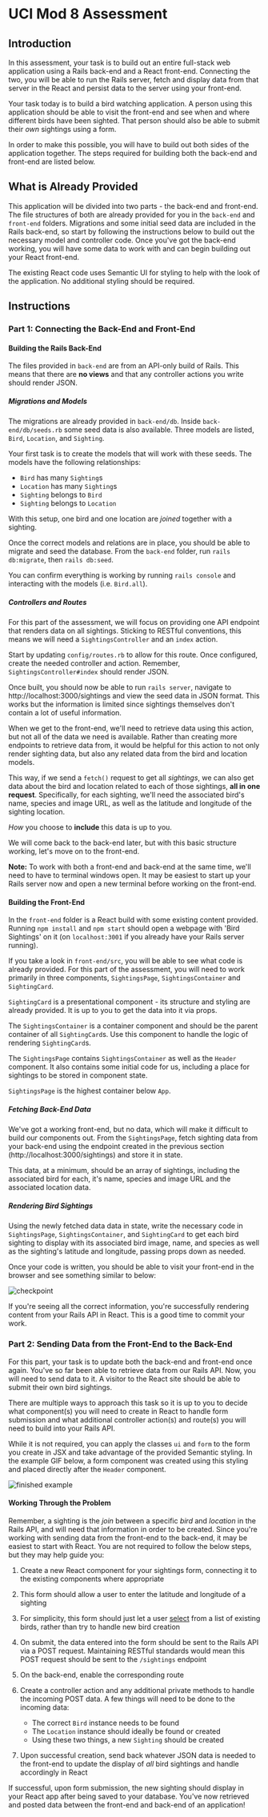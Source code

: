 # UCI Mod 8 Assessment

## Introduction

In this assessment, your task is to build out an entire full-stack web
application using a Rails back-end and a React front-end. Connecting the two, you
will be able to run the Rails server, fetch and display data from that server in
the React and persist data to the server using your front-end.

Your task today is to build a bird watching application. A person using this
application should be able to visit the front-end and see when and where
different birds have been sighted. That person should also be able to submit
their _own_ sightings using a form.

In order to make this possible, you will have to build out both sides of the
application together. The steps required for building both the back-end and
front-end are listed below.

## What is Already Provided

This application will be divided into two parts - the back-end and front-end.
The file structures of both are already provided for you in the `back-end` and
`front-end` folders. Migrations and some initial seed data are included in the
Rails back-end, so start by following the instructions below to build out the
necessary model and controller code. Once you've got the back-end working, you
will have some data to work with and can begin building out your React
front-end.

The existing React code uses Semantic UI for styling to help with the look of
the application. No additional styling should be required.

## Instructions

### Part 1: Connecting the Back-End and Front-End

#### Building the Rails Back-End

The files provided in `back-end` are from an API-only build of Rails. This means
that there are **no views** and that any controller actions you write should
render JSON.

##### Migrations and Models

The migrations are already provided in `back-end/db`. Inside
`back-end/db/seeds.rb` some seed data is also available. Three models are
listed, `Bird`, `Location`, and `Sighting`.

Your first task is to create the models that will work with these seeds. The
models have the following relationships:

* `Bird` has many `Sighting`s
* `Location` has many `Sighting`s
* `Sighting` belongs to `Bird`
* `Sighting` belongs to `Location`

With this setup, one bird and one location are _joined_ together with a
sighting.

Once the correct models and relations are in place, you should be able to
migrate and seed the database. From the `back-end` folder, run
`rails db:migrate`, then `rails db:seed`.

You can confirm everything is working by running `rails console` and interacting
with the models (i.e. `Bird.all`).

##### Controllers and Routes

For this part of the assessment, we will focus on providing one API endpoint
that renders data on all sightings. Sticking to RESTful conventions, this means
we will need a `SightingsController` and an `index` action.

Start by updating `config/routes.rb` to allow for this route. Once configured,
create the needed controller and action. Remember, `SightingsController#index`
should render JSON.

Once built, you should now be able to run `rails server`, navigate to
http://localhost:3000/sightings and view the seed data in JSON format. This
works but the information is limited since sightings themselves don't contain
a lot of useful information.

When we get to the front-end, we'll need to retrieve data using this action, but
not all of the data we need is available. Rather than creating more endpoints to
retrieve data from, it would be helpful for this action to not only render
sighting data, but also any related data from the bird and location models.

This way, if we send a `fetch()` request to get all _sightings_, we can also get
data about the bird and location related to each of those sightings, **all in
one request**. Specifically, for each sighting, we'll need the associated bird's
name, species and image URL, as well as the latitude and longitude of the
sighting location.

_How_ you choose to **include** this data is up to you.

We will come back to the back-end later, but with this basic structure working,
let's move on to the front-end.

**Note:** To work with both a front-end and back-end at the same time, we'll
need to have to terminal windows open. It may be easiest to start up your Rails
server now and open a new terminal before working on the front-end.

#### Building the Front-End

In the `front-end` folder is a React build with some existing content provided.
Running `npm install` and `npm start` should open a webpage with 'Bird
Sightings' on it (on `localhost:3001` if you already have your Rails server
running).

If you take a look in `front-end/src`, you will be able to see what code is
already provided. For this part of the assessment, you will need to work
primarily in three components, `SightingsPage`, `SightingsContainer` and
`SightingCard`.

`SightingCard` is a presentational component - its structure and styling are
already provided. It is up to you to get the data into it via props.

The `SightingsContainer` is a container component and should be the parent
container of all `SightingCard`s. Use this component to handle the logic of
rendering `SightingCard`s.

The `SightingsPage` contains `SightingsContainer` as well as the `Header`
component. It also contains some initial code for us, including a place for
sightings to be stored in component state.

`SightingsPage` is the highest container below `App`.

##### Fetching Back-End Data

We've got a working front-end, but no data, which will make it difficult to
build our components out. From the `SightingsPage`, fetch sighting data
from your back-end using the endpoint created in the previous section
(http://localhost:3000/sightings) and store it in state.

This data, at a minimum, should be an array of sightings, including the
associated bird for each, it's name, species and image URL and the associated
location data.

##### Rendering Bird Sightings

Using the newly fetched data data in state, write the necessary code in
`SightingsPage`, `SightingsContainer`, and `SightingCard` to get each bird
sighting to display with its associated bird image, name, and species as well as
the sighting's latitude and longitude, passing props down as needed.

Once your code is written, you should be able to visit your front-end in the
browser and see something similar to below:

![checkpoint](./assets/checkpoint.png)

If you're seeing all the correct information, you're successfully rendering
content from your Rails API in React. This is a good time to commit your work.

### Part 2: Sending Data from the Front-End to the Back-End

For this part, your task is to update both the back-end and front-end once
again. You've so far been able to retrieve data from our Rails API. Now, you
will need to send data to it. A visitor to the React site should be able to
submit their own bird sightings.

There are multiple ways to approach this task so it is up to you to decide what
component(s) you will need to create in React to handle form submission and what
additional controller action(s) and route(s) you will need to build into your Rails
API.

While it is not required, you can apply the classes `ui` and  `form` to the form you
create in JSX and take advantage of the provided Semantic styling. In the
example GIF below, a form component was created using this styling and placed
directly after the `Header` component.

![finished example](./assets/finished-example.gif)

#### Working Through the Problem

Remember, a sighting is the _join_ between a specific _bird_ and _location_ in
the Rails API, and will need that information in order to be created. Since
you're working with sending data from the front-end to the back-end, it may be
easiest to start with React. You are not required to follow the below steps, but
they may help guide you:

1. Create a new React component for your sightings form, connecting it to the
   existing components where appropriate
2. This form should allow a user to enter the latitude and longitude of a
   sighting
3. For simplicity, this form should just let a user [select][] from a list of
   existing birds, rather than try to handle new bird creation
4. On submit, the data entered into the form should be sent to the Rails API via
   a POST request. Maintaining RESTful standards would mean this POST request
   should be sent to the `/sightings` endpoint
5. On the back-end, enable the corresponding route
6. Create a controller action and any additional private methods to handle the
   incoming POST data. A few things will need to be done to the incoming data:

    * The correct `Bird` instance needs to be found
    * The `Location` instance should ideally be found or created
    * Using these two things, a new `Sighting` should be created

7. Upon successful creation, send back whatever JSON data is needed to the
   front-end to update the display of _all_ bird sightings and handle accordingly
   in React

If successful, upon form submission, the new sighting should display in your
React app after being saved to your database. You've now retrieved and posted
data between the front-end and back-end of an application!

[select]: https://www.w3schools.com/tags/tag_select.asp
